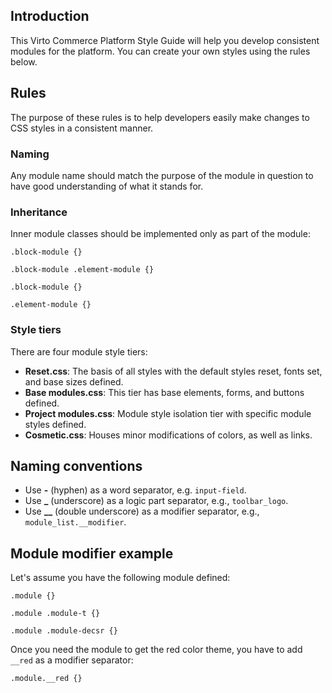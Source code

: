 ## Introduction

This Virto Commerce Platform Style Guide will help you develop consistent modules for the platform. You can create your own styles using the rules below.

## Rules

The purpose of these rules is to help developers easily make changes to CSS styles in a consistent manner.

### Naming

Any module name should match the purpose of the module in question to have good understanding of what it stands for.

### Inheritance

Inner module classes should be implemented only as part of the module:

`.block-module {}`

`.block-module .element-module {}`

`.block-module {}`

`.element-module {}`

### Style tiers

There are four module style tiers:

* **Reset.css**: The basis of all styles with the default styles reset, fonts set, and base sizes defined. 
* **Base modules.css**: This tier has base elements, forms, and buttons defined.
* **Project modules.css**: Module style isolation tier with specific module styles defined.
* **Cosmetic.css**: Houses minor modifications of colors, as well as links.

## Naming conventions

* Use **-** (hyphen) as a word separator, e.g. `input-field`.
* Use **_** (underscore) as a logic part separator, e.g., `toolbar_logo`.
* Use **__** (double underscore) as a modifier separator, e.g., `module_list.__modifier`.

## Module modifier example

Let's assume you have the following module defined:

```
.module {}

.module .module-t {}

.module .module-decsr {}
```

Once you need the module to get the red color theme, you have to add `__red` as a modifier separator:

```
.module.__red {}
```
